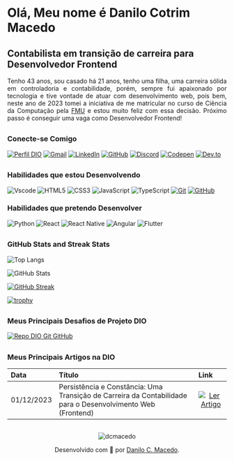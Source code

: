 # Olá, Meu nome é  Danilo Cotrim Macedo

## Contabilista em transição de carreira para Desenvolvedor Frontend

<p align="justify"> Tenho 43 anos, sou casado há 21 anos, tenho uma filha, uma carreira sólida em controladoria e contabilidade, porém, sempre fui apaixonado por tecnologia e tive vontade de atuar com desenvolvimento web, pois bem, neste ano de 2023 tomei a iniciativa de me matricular no curso de Ciência da Computação pela <a href="https://portal.fmu.br/" target="blank">FMU</a> e estou muito feliz com essa decisão. Próximo passo é conseguir uma vaga como Desenvolvedor Frontend!</p>

##

### Conecte-se Comigo

[![Perfil DIO](https://img.shields.io/badge/-Meu%20Perfil%20na%20DIO-000?style=for-the-badge)](https://www.dio.me/users/dcotrimmacedo/) [![Gmail](https://img.shields.io/badge/Gmail-000?style=for-the-badge&logo=gmail&logoColor=red)](mailto:dcotrimmacedo@gmail.com) [![LinkedIn](https://img.shields.io/badge/LinkedIn-000?style=for-the-badge&logo=linkedin&logoColor=blue)](https://www.linkedin.com/in/danilo-cotrim-macedo-671557246/) [![GitHub](https://img.shields.io/badge/GitHub-000?style=for-the-badge&logo=github&logoColor=white)](https://github.com/dcmacedo) [![Discord](https://img.shields.io/badge/Discord-000?style=for-the-badge&logo=discord&logoColor=7289DA)](https://discord.com/channels/@dcmacedo/) [![Codepen](https://img.shields.io/badge/Codepen-000?style=for-the-badge&logo=codepen&logoColor=white)](https://codepen.io/dcmacedo) [![Dev.to](https://img.shields.io/badge/Dev.to-000?style=for-the-badge&logo=dev.to&logoColor=7289DA)](https://dev.to/dcmacedo)

##

### Habilidades que estou Desenvolvendo

![Vscode](https://img.shields.io/badge/Vscode-000?style=for-the-badge&logo=visual-studio-code&logoColor=30A3DC)
![HTML5](https://img.shields.io/badge/HTML-000?style=for-the-badge&logo=html5&logoColor=30A3DC)
![CSS3](https://img.shields.io/badge/CSS3-000?style=for-the-badge&logo=css3&logoColor=E94D5F)
![JavaScript](https://img.shields.io/badge/JavaScript-000?style=for-the-badge&logo=javascript&logoColor=30A3DC)
![TypeScript](https://img.shields.io/badge/TypeScript-000?style=for-the-badge&logo=typescript&logoColor=30A3DC)
[![Git](https://img.shields.io/badge/Git-000?style=for-the-badge&logo=git&logoColor=E94D5F)](https://git-scm.com/doc)
[![GitHub](https://img.shields.io/badge/GitHub-000?style=for-the-badge&logo=github&logoColor=30A3DC)](https://docs.github.com/)

### Habilidades que pretendo Desenvolver

![Python](https://img.shields.io/badge/python-000?style=for-the-badge&logo=python&logoColor=ffdd54)
![React](https://img.shields.io/badge/React-000?style=for-the-badge&logo=react&logoColor=61DAFB)
![React Native](https://img.shields.io/badge/React_Native-000?style=for-the-badge&logo=react&logoColor=61DAFB)
![Angular](https://img.shields.io/badge/Angular-000?style=for-the-badge&logo=angular&logoColor=red)
![Flutter](https://img.shields.io/badge/Flutter-000?style=for-the-badge&logo=flutter&logoColor=61DAFB)

##

### GitHub Stats and Streak Stats

![Top Langs](https://github-readme-stats-git-masterrstaa-rickstaa.vercel.app/api/top-langs/?username=dcmacedo&layout=compact&bg_color=000&border_color=30A3DC&title_color=E94D5F&text_color=FFF)

![GitHub Stats](https://github-readme-stats.vercel.app/api?username=dcmacedo&theme=transparent&bg_color=000&border_color=30A3DC&show_icons=true&icon_color=30A3DC&title_color=E94D5F&text_color=FFF)

[![GitHub Streak](https://streak-stats.demolab.com/?user=dcmacedo&theme=bear&background=000&border=30A3DC&dates=FFF)](https://git.io/streak-stats)

[![trophy](https://github-profile-trophy.vercel.app/?username=dcmacedo&theme=dracula)](https://github.com/ryo-ma/github-profile-trophy)

##

### Meus Principais Desafios de Projeto DIO

[![Repo DIO Git GitHub](https://github-readme-stats.vercel.app/api/pin/?username=dcmacedo&repo=dio-lab-open-source&bg_color=000&border_color=30A3DC&show_icons=true&icon_color=30A3DC&title_color=E94D5F&text_color=FFF)](https://github.com/dcmacedo/dio-lab-open-source)

##

### Meus Principais Artigos na DIO

<table>
  <thead>
    <tr align="left">
      <th>Data</th>
      <th>Título</th>
      <th>Link</th>
    </tr>
  </thead>
  <tbody align="left">
    <tr>
      <td>01/12/2023</td>
      <td>Persistência e Constância: Uma Transição de Carreira da Contabilidade para o Desenvolvimento Web (Frontend)</td>
      <td align="center">
        <a href="https://www.dio.me/articles/persistencia-e-constancia-uma-transicao-de-carreira-da-contabilidade-para-o-desenvolvimento-web-frontend">
           <img align="center" alt="Ler Artigo" src="https://img.shields.io/badge/Ler%20Artigo-30A3DC?style=for-the-badge">
        </a>
      </td>
    </tr>
  </tbody>
  <tfoot></tfoot>
</table>

##

<p align="center"> <img src="https://komarev.com/ghpvc/?username=dcmacedo&label=Profile%20views&color=0e75b6&style=flat" alt="dcmacedo" /> </p>

<p align="center">Desenvolvido com 💙 por <a href="https://github.com/dcmacedo">Danilo C. Macedo</a>.</p>

